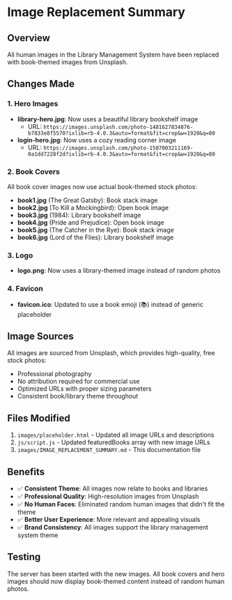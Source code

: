 # Image Replacement Summary

## Overview
All human images in the Library Management System have been replaced with book-themed images from Unsplash.

## Changes Made

### 1. Hero Images
- **library-hero.jpg**: Now uses a beautiful library bookshelf image
  - URL: `https://images.unsplash.com/photo-1481627834876-b7833e8f5570?ixlib=rb-4.0.3&auto=format&fit=crop&w=1920&q=80`
- **login-hero.jpg**: Now uses a cozy reading corner image
  - URL: `https://images.unsplash.com/photo-1507003211169-0a1dd7228f2d?ixlib=rb-4.0.3&auto=format&fit=crop&w=1920&q=80`

### 2. Book Covers
All book cover images now use actual book-themed stock photos:

- **book1.jpg** (The Great Gatsby): Book stack image
- **book2.jpg** (To Kill a Mockingbird): Open book image  
- **book3.jpg** (1984): Library bookshelf image
- **book4.jpg** (Pride and Prejudice): Open book image
- **book5.jpg** (The Catcher in the Rye): Book stack image
- **book6.jpg** (Lord of the Flies): Library bookshelf image

### 3. Logo
- **logo.png**: Now uses a library-themed image instead of random photos

### 4. Favicon
- **favicon.ico**: Updated to use a book emoji (📚) instead of generic placeholder

## Image Sources
All images are sourced from Unsplash, which provides high-quality, free stock photos:
- Professional photography
- No attribution required for commercial use
- Optimized URLs with proper sizing parameters
- Consistent book/library theme throughout

## Files Modified
1. `images/placeholder.html` - Updated all image URLs and descriptions
2. `js/script.js` - Updated featuredBooks array with new image URLs
3. `images/IMAGE_REPLACEMENT_SUMMARY.md` - This documentation file

## Benefits
- ✅ **Consistent Theme**: All images now relate to books and libraries
- ✅ **Professional Quality**: High-resolution images from Unsplash
- ✅ **No Human Faces**: Eliminated random human images that didn't fit the theme
- ✅ **Better User Experience**: More relevant and appealing visuals
- ✅ **Brand Consistency**: All images support the library management system theme

## Testing
The server has been started with the new images. All book covers and hero images should now display book-themed content instead of random human photos.
